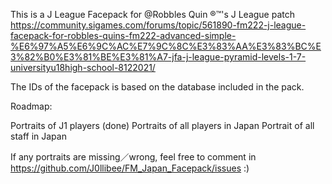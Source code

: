 This is a J League Facepack for @Robbles Quin ®™'s J League patch https://community.sigames.com/forums/topic/561890-fm222-j-league-facepack-for-robbles-quins-fm222-advanced-simple-%E6%97%A5%E6%9C%AC%E7%9C%8C%E3%83%AA%E3%83%BC%E3%82%B0%E3%81%BE%E3%81%A7-jfa-j-league-pyramid-levels-1-7-universityu18high-school-8122021/

The IDs of the facepack is based on the database included in the pack.

Roadmap:

Portraits of J1 players (done)
Portraits of all players in Japan
Portrait of all staff in Japan

If any portraits are missing／wrong, feel free to comment in 
https://github.com/J0llibee/FM_Japan_Facepack/issues :)

